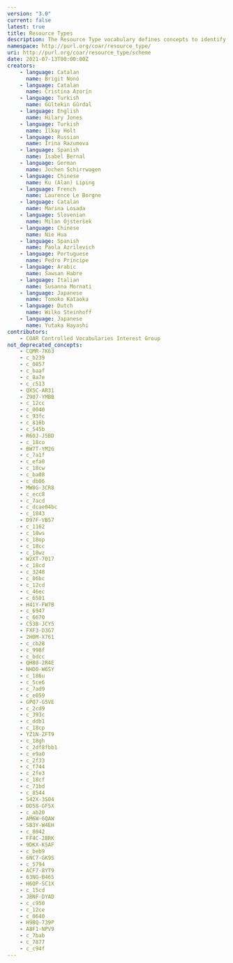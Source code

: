 ```yaml
---
version: "3.0"
current: false
latest: true
title: Resource Types
description: The Resource Type vocabulary defines concepts to identify the genre of a resource. Such resources, like publications, research data, audio and video objects, are typically deposited in institutional and thematic repositories or published in ejournals. This vocabulary supports a hierarchical model that relates narrower and broader concepts. Multilingual labels regard regional distinctions in language and term. Concepts of this vocabulary are mapped with terms and concepts of similar vocabularies and dictionaries.
namespace: http://purl.org/coar/resource_type/
uri: http://purl.org/coar/resource_type/scheme
date: 2021-07-13T00:00:00Z
creators:
    - language: Catalan
      name: Brigit Nonó
    - language: Catalan
      name: Cristina Azorín
    - language: Turkish
      name: Gültekin Gürdal
    - language: English
      name: Hilary Jones
    - language: Turkish
      name: Ilkay Holt
    - language: Russian
      name: Irina Razumova
    - language: Spanish
      name: Isabel Bernal
    - language: German
      name: Jochen Schirrwagen
    - language: Chinese
      name: Ku (Alan) Liping
    - language: French
      name: Laurence Le Borgne
    - language: Catalan
      name: Marina Losada
    - language: Slovenian
      name: Milan Ojsteršek
    - language: Chinese
      name: Nie Hua
    - language: Spanish
      name: Paola Azrilevich
    - language: Portuguese
      name: Pedro Príncipe
    - language: Arabic
      name: Sawsan Habre
    - language: Italian
      name: Susanna Mornati
    - language: Japanese
      name: Tomoko Kataoka
    - language: Dutch
      name: Wilko Steinhoff
    - language: Japanese
      name: Yutaka Hayashi
contributors:
    - COAR Controlled Vocabularies Interest Group
not_deprecated_concepts:
    - CQMR-7K63
    - c_b239
    - c_0857
    - c_baaf
    - c_8a7e
    - c_c513
    - QX5C-AR31
    - Z907-YMBB
    - c_12cc
    - c_0040
    - c_93fc
    - c_816b
    - c_545b
    - R60J-J5BD
    - c_18co
    - BW7T-YM2G
    - c_7a1f
    - c_efa0
    - c_18cw
    - c_ba08
    - c_db06
    - MW8G-3CR8
    - c_ecc8
    - c_7acd
    - c_dcae04bc
    - c_1843
    - D97F-VB57
    - c_1162
    - c_18ws
    - c_18op
    - c_18cc
    - c_18wz
    - W2XT-7017
    - c_18cd
    - c_3248
    - c_86bc
    - c_12cd
    - c_46ec
    - c_6501
    - H41Y-FW7B
    - c_6947
    - c_6670
    - C53B-JCY5
    - FXF3-D3G7
    - 2H0M-X761
    - c_cb28
    - c_998f
    - c_bdcc
    - QH80-2R4E
    - NHD0-W6SY
    - c_186u
    - c_5ce6
    - c_7ad9
    - c_e059
    - GPQ7-G5VE
    - c_2cd9
    - c_393c
    - c_ddb1
    - c_18cp
    - YZ1N-ZFT9
    - c_18gh
    - c_2df8fbb1
    - c_e9a0
    - c_2f33
    - c_f744
    - c_2fe3
    - c_18cf
    - c_71bd
    - c_8544
    - 542X-3S04
    - DD58-GFSX
    - c_ab20
    - AM6W-6QAW
    - SB3Y-W4EH
    - c_8042
    - FF4C-28RK
    - 9DKX-KSAF
    - c_beb9
    - 6NC7-GK9S
    - c_5794
    - ACF7-8YT9
    - 63NG-B465
    - H6QP-SC1X
    - c_15cd
    - JBNF-DYAD
    - c_c950
    - c_12ce
    - c_0640
    - H9BQ-739P
    - A8F1-NPV9
    - c_7bab
    - c_7877
    - c_c94f
---
```


